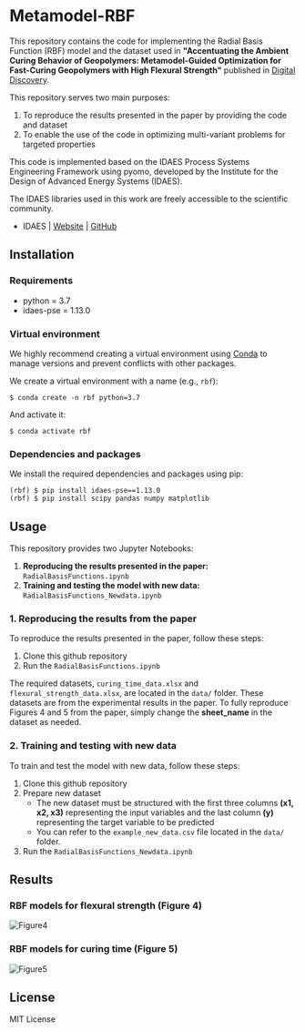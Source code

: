 # Metamodel-RBF
This repository contains the code for implementing the Radial Basis Function (RBF) model and the dataset used in **"Accentuating the Ambient Curing Behavior of Geopolymers: Metamodel-Guided Optimization for Fast-Curing Geopolymers with High Flexural Strength"** published in [Digital Discovery](https://pubs.rsc.org/en/journals/journalissues/dd#!recentarticles&adv).

This repository serves two main purposes:
1. To reproduce the results presented in the paper by providing the code and dataset
2. To enable the use of the code in optimizing multi-variant problems for targeted properties

This code is implemented based on the IDAES Process Systems Engineering Framework using pyomo, developed by the Institute for the Design of Advanced Energy Systems (IDAES). 

The IDAES libraries used in this work are freely accessible to the scientific community.
- IDAES | [Website](https://idaes-pse.readthedocs.io/en/stable/index.html) | [GitHub](https://github.com/IDAES/idaes-pse)

## Installation
### Requirements
- python = 3.7
- idaes-pse = 1.13.0
  
### Virtual environment
We highly recommend creating a virtual environment using [Conda](https://docs.conda.io/projects/conda/en/latest/user-guide/install/index.html) to manage versions and prevent conflicts with other packages.

We create a virtual environment with a name (e.g., `rbf`):
```
$ conda create -n rbf python=3.7
```
And activate it:
```
$ conda activate rbf
```

### Dependencies and packages
We install the required dependencies and packages using pip:
```
(rbf) $ pip install idaes-pse==1.13.0 
(rbf) $ pip install scipy pandas numpy matplotlib
```


## Usage
This repository provides two Jupyter Notebooks:
1. **Reproducing the results presented in the paper:** `RadialBasisFunctions.ipynb`
2. **Training and testing the model with new data:** `RadialBasisFunctions_Newdata.ipynb`

### 1. Reproducing the results from the paper
To reproduce the results presented in the paper, follow these steps:
1. Clone this github repository
2. Run the `RadialBasisFunctions.ipynb`

The required datasets, `curing_time_data.xlsx` and `flexural_strength_data.xlsx`, are located in the `data/` folder. These datasets are from the experimental results in the paper. To fully reproduce Figures 4 and 5 from the paper, simply change the **sheet_name** in the dataset as needed.

### 2. Training and testing with new data
To train and test the model with new data, follow these steps:
1. Clone this github repository
2. Prepare new dataset
   - The new dataset must be structured with the first three columns **(x1, x2, x3)** representing the input variables and the last column **(y)** representing the target variable to be predicted
   - You can refer to the `example_new_data.csv` file located in the `data/` folder.
3. Run the `RadialBasisFunctions_Newdata.ipynb`

## Results

### RBF models for flexural strength (Figure 4)
![Figure4](https://github.com/user-attachments/assets/4d77b35b-aeab-4df6-b0cf-adbd3308a1de)

### RBF models for curing time (Figure 5)
![Figure5](https://github.com/user-attachments/assets/fd163244-ba2b-45ff-8e24-61cc084338c1)


## License
MIT License
